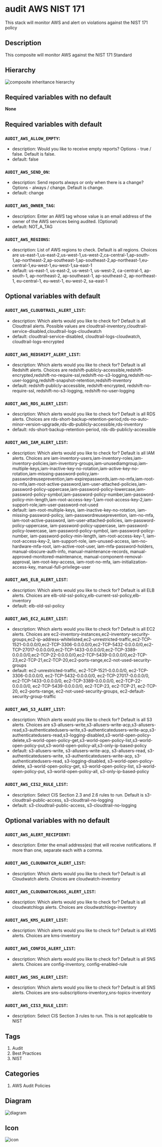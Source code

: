 audit AWS NIST 171
============================
This stack will monitor AWS and alert on violations against the NIST 171 policy


## Description
This composite will monitor AWS against the NIST 171 Standard


## Hierarchy
![composite inheritance hierarchy](https://raw.githubusercontent.com/CloudCoreo/audit-aws-nist-171/master/images/hierarchy.png "composite inheritance hierarchy")



## Required variables with no default

**None**


## Required variables with default

### `AUDIT_AWS_ALLOW_EMPTY`:
  * description: Would you like to receive empty reports? Options - true / false. Default is false.
  * default: false

### `AUDIT_AWS_SEND_ON`:
  * description: Send reports always or only when there is a change? Options - always / change. Default is change.
  * default: change

### `AUDIT_AWS_OWNER_TAG`:
  * description: Enter an AWS tag whose value is an email address of the owner of the AWS services being audited. (Optional)
  * default: NOT_A_TAG

### `AUDIT_AWS_REGIONS`:
  * description: List of AWS regions to check. Default is all regions. Choices are us-east-1,us-east-2,us-west-1,us-west-2,ca-central-1,ap-south-1,ap-northeast-2,ap-southeast-1,ap-southeast-2,ap-northeast-1,eu-central-1,eu-west-1,eu-west-1,sa-east-1
  * default: us-east-1, us-east-2, us-west-1, us-west-2, ca-central-1, ap-south-1, ap-northeast-2, ap-southeast-1, ap-southeast-2, ap-northeast-1, eu-central-1, eu-west-1, eu-west-2, sa-east-1


## Optional variables with default

### `AUDIT_AWS_CLOUDTRAIL_ALERT_LIST`:
  * description: Which alerts would you like to check for? Default is all Cloudtrail alerts. Possible values are cloudtrail-inventory,cloudtrail-service-disabled,cloudtrail-logs-cloudwatch
  * default: cloudtrail-service-disabled, cloudtrail-logs-cloudwatch, cloudtrail-logs-encrypted

### `AUDIT_AWS_REDSHIFT_ALERT_LIST`:
  * description: Which alerts would you like to check for? Default is all Redshift alerts. Choices are redshift-publicly-accessible,redshift-encrypted,redshift-no-require-ssl,redshift-no-s3-logging,redshift-no-user-logging,redshift-snapshot-retention,redshift-inventory
  * default: redshift-publicly-accessible, redshift-encrypted, redshift-no-require-ssl, redshift-no-s3-logging, redshift-no-user-logging

### `AUDIT_AWS_RDS_ALERT_LIST`:
  * description: Which alerts would you like to check for? Default is all RDS alerts. Choices are rds-short-backup-retention-period,rds-no-auto-minor-version-upgrade,rds-db-publicly-accessible,rds-inventory
  * default: rds-short-backup-retention-period, rds-db-publicly-accessible

### `AUDIT_AWS_IAM_ALERT_LIST`:
  * description: Which alerts would you like to check for? Default is all IAM alerts. Choices are iam-inventory-users,iam-inventory-roles,iam-inventory-policies,iam-inventory-groups,iam-unusediamgroup,iam-multiple-keys,iam-inactive-key-no-rotation,iam-active-key-no-rotation,iam-missing-password-policy,iam-passwordreuseprevention,iam-expirepasswords,iam-no-mfa,iam-root-no-mfa,iam-root-active-password,iam-user-attached-policies,iam-password-policy-uppercase,iam-password-policy-lowercase,iam-password-policy-symbol,iam-password-policy-number,iam-password-policy-min-length,iam-root-access-key-1,iam-root-access-key-2,iam-support-role,iam-user-password-not-used
  * default: iam-root-multiple-keys, iam-inactive-key-no-rotation, iam-missing-password-policy, iam-passwordreuseprevention, iam-no-mfa, iam-root-active-password, iam-user-attached-policies, iam-password-policy-uppercase, iam-password-policy-uppercase, iam-password-policy-lowercase, iam-password-policy-symbol, iam-password-policy-number, iam-password-policy-min-length, iam-root-access-key-1, iam-root-access-key-2, iam-support-role, iam-unused-access, iam-no-hardware-mfa-root, iam-active-root-user, iam-mfa-password-holders, manual-obscure-auth-info, manual-maintenance-records, manual-approved-monitored-maintenance, manual-component-removal-approval, iam-root-key-access, iam-root-no-mfa, iam-initialization-access-key, manual-full-privilege-user

### `AUDIT_AWS_ELB_ALERT_LIST`:
  * description: Which alerts would you like to check for? Default is all ELB alerts. Choices are elb-old-ssl-policy,elb-current-ssl-policy,elb-inventory
  * default: elb-old-ssl-policy

### `AUDIT_AWS_EC2_ALERT_LIST`:
  * description: Which alerts would you like to check for? Default is all EC2 alerts. Choices are ec2-inventory-instances,ec2-inventory-security-groups,ec2-ip-address-whitelisted,ec2-unrestricted-traffic,ec2-TCP-1521-0.0.0.0/0,ec2-TCP-3306-0.0.0.0/0,ec2-TCP-5432-0.0.0.0/0,ec2-TCP-27017-0.0.0.0/0,ec2-TCP-1433-0.0.0.0/0,ec2-TCP-3389-0.0.0.0/0,ec2-TCP-22-0.0.0.0/0,ec2-TCP-5439-0.0.0.0/0,ec2-TCP-23,ec2-TCP-21,ec2-TCP-20,ec2-ports-range,ec2-not-used-security-groups
  * default: ec2-unrestricted-traffic, ec2-TCP-1521-0.0.0.0/0, ec2-TCP-3306-0.0.0.0/0, ec2-TCP-5432-0.0.0.0/0, ec2-TCP-27017-0.0.0.0/0, ec2-TCP-1433-0.0.0.0/0, ec2-TCP-3389-0.0.0.0/0, ec2-TCP-22-0.0.0.0/0, ec2-TCP-5439-0.0.0.0/0, ec2-TCP-23, ec2-TCP-21, ec2-TCP-20, ec2-ports-range, ec2-not-used-security-groups, ec2-default-security-group-traffic

### `AUDIT_AWS_S3_ALERT_LIST`:
  * description: Which alerts would you like to check for? Default is all S3 alerts. Choices are s3-allusers-write,s3-allusers-write-acp,s3-allusers-read,s3-authenticatedusers-write,s3-authenticatedusers-write-acp,s3-authenticatedusers-read,s3-logging-disabled,s3-world-open-policy-delete,s3-world-open-policy-get,s3-world-open-policy-list,s3-world-open-policy-put,s3-world-open-policy-all,s3-only-ip-based-policy
  * default: s3-allusers-write, s3-allusers-write-acp, s3-allusers-read, s3-authenticatedusers-write, s3-authenticatedusers-write-acp, s3-authenticatedusers-read, s3-logging-disabled, s3-world-open-policy-delete, s3-world-open-policy-get, s3-world-open-policy-list, s3-world-open-policy-put, s3-world-open-policy-all, s3-only-ip-based-policy

### `AUDIT_AWS_CIS2_RULE_LIST`:
  * description: Select CIS Section 2.3 and 2.6 rules to run. Default is s3-cloudtrail-public-access, s3-cloudtrail-no-logging
  * default: s3-cloudtrail-public-access, s3-cloudtrail-no-logging


## Optional variables with no default

### `AUDIT_AWS_ALERT_RECIPIENT`:
  * description: Enter the email address(es) that will receive notifications. If more than one, separate each with a comma.

### `AUDIT_AWS_CLOUDWATCH_ALERT_LIST`:
  * description: Which alerts would you like to check for? Default is all Cloudwatch alerts. Choices are cloudwatch-inventory

### `AUDIT_AWS_CLOUDWATCHLOGS_ALERT_LIST`:
  * description: Which alerts would you like to check for? Default is all cloudwatchlogs alerts. Choices are cloudwatchlogs-inventory

### `AUDIT_AWS_KMS_ALERT_LIST`:
  * description: Which alerts would you like to check for? Default is all KMS alerts. Choices are kms-inventory

### `AUDIT_AWS_CONFIG_ALERT_LIST`:
  * description: Which alerts would you like to check for? Default is all SNS alerts. Choices are config-inventory, config-enabled-rule

### `AUDIT_AWS_SNS_ALERT_LIST`:
  * description: Which alerts would you like to check for? Default is all SNS alerts. Choices are sns-subscriptions-inventory,sns-topics-inventory

### `AUDIT_AWS_CIS3_RULE_LIST`:
  * description: Select CIS Section 3 rules to run. This is not applicable to NIST

## Tags
1. Audit
1. Best Practices
1. NIST


## Categories
1. AWS Audit Policies



## Diagram
![diagram](https://raw.githubusercontent.com/CloudCoreo/audit-aws-nist-171/master/images/diagram.png "diagram")


## Icon
![icon](https://raw.githubusercontent.com/CloudCoreo/audit-aws-nist-171/master/images/icon.png "icon")



